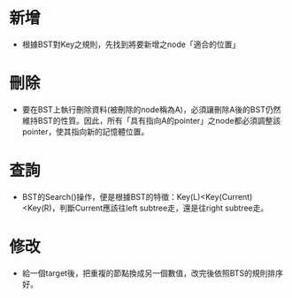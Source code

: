 # 新增
* 根據BST對Key之規則，先找到將要新增之node「適合的位置」
# 刪除
* 要在BST上執行刪除資料(被刪除的node稱為A)，必須讓刪除A後的BST仍然維持BST的性質。因此，所有「具有指向A的pointer」之node都必須調整該pointer，使其指向新的記憶體位置。
# 查詢
* BST的Search()操作，便是根據BST的特徵：Key(L)<Key(Current)<Key(R)，判斷Current應該往left subtree走，還是往right subtree走。
# 修改
* 給一個target後，把重複的節點換成另一個數值，改完後依照BTS的規則排序好。

